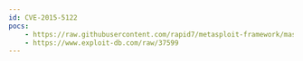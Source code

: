 ```yaml
---
id: CVE-2015-5122
pocs:
    - https://raw.githubusercontent.com/rapid7/metasploit-framework/master/modules/exploits/multi/browser/adobe_flash_opaque_background_uaf.rb
    - https://www.exploit-db.com/raw/37599
---
```

